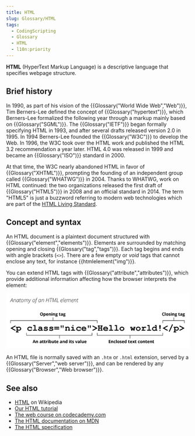 ```yaml
---
title: HTML
slug: Glossary/HTML
tags:
  - CodingScripting
  - Glossary
  - HTML
  - l10n:priority
---
```


**HTML** (HyperText Markup Language) is a descriptive language that specifies webpage structure.

## Brief history

In 1990, as part of his vision of the {{Glossary("World Wide Web","Web")}}, Tim Berners-Lee defined the concept of {{Glossary("hypertext")}}, which Berners-Lee formalized the following year through a markup mainly based on {{Glossary("SGML")}}. The {{Glossary("IETF")}} began formally specifying HTML in 1993, and after several drafts released version 2.0 in 1995. In 1994 Berners-Lee founded the {{Glossary("W3C")}} to develop the Web. In 1996, the W3C took over the HTML work and published the HTML 3.2 recommendation a year later. HTML 4.0 was released in 1999 and became an {{Glossary("ISO")}} standard in 2000.

At that time, the W3C nearly abandoned HTML in favor of {{Glossary("XHTML")}}, prompting the founding of an independent group called {{Glossary("WHATWG")}} in 2004. Thanks to WHATWG, work on HTML continued: the two organizations released the first draft of {{Glossary("HTML5")}} in 2008 and an official standard in 2014. The term "HTML5" is just a buzzword referring to modern web technologies which are part of the [HTML Living Standard](https://html.spec.whatwg.org).

## Concept and syntax

An HTML document is a plaintext document structured with {{Glossary("element","elements")}}. Elements are surrounded by matching opening and closing {{Glossary("tag","tags")}}. Each tag begins and ends with angle brackets (`<>`). There are a few empty or _void_ tags that cannot enclose any text, for instance {{htmlelement("img")}}.

You can extend HTML tags with {{Glossary("attribute","attributes")}}, which provide additional information affecting how the browser interprets the element:

![Detail of the structure of an HTML element](anatomy-of-an-html-element.png)

An HTML file is normally saved with an `.htm` or `.html` extension, served by a {{Glossary("Server","web server")}}, and can be rendered by any {{Glossary("Browser","Web browser")}}.

## See also

- [HTML](https://en.wikipedia.org/wiki/HTML) on Wikipedia
- [Our HTML tutorial](/en-US/docs/Learn/HTML)
- [The web course on codecademy.com](https://www.codecademy.com/learn/learn-html)
- [The HTML documentation on MDN](/en-US/docs/Web/HTML)
- [The HTML specification](https://html.spec.whatwg.org/multipage/)
